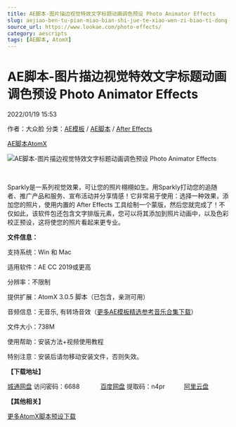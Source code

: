 ```yaml
---
title: AE脚本-图片描边视觉特效文字标题动画调色预设 Photo Animator Effects
slug: aejiao-ben-tu-pian-miao-bian-shi-jue-te-xiao-wen-zi-biao-ti-dong-hua-diao-se-yu-she-photo-animator-effects
source_url: https://www.lookae.com/photo-effects/
category: aescripts
tags: [AE脚本, AtomX]
---
```

# AE脚本-图片描边视觉特效文字标题动画调色预设 Photo Animator Effects

2022/01/19 15:53

作者：大众脸
分类：[AE模板](https://www.lookae.com/after-effects/other-after-effects/) / [AE脚本](https://www.lookae.com/after-effects/aescripts/) / [After Effects](https://www.lookae.com/after-effects/)

[AE脚本](https://www.lookae.com/tag/ae%e8%84%9a%e6%9c%ac/)[AtomX](https://www.lookae.com/tag/atomx/)

![AE脚本-图片描边视觉特效文字标题动画调色预设 Photo Animator Effects](https://www.lookae.com/wp-content/uploads/2022/01/34858726.jpg "AE脚本-图片描边视觉特效文字标题动画调色预设 Photo Animator Effects-LookAE.com")

[﻿﻿﻿](https://cloud.video.taobao.com//play/u/705956171/p/1/e/6/t/1/346353647261.mp4)

Sparkly是一系列视觉效果，可让您的照片栩栩如生。用Sparkly打动您的追随者、推广产品和服务、宣布活动并分享情感！它非常易于使用：选择一种效果，添加您的照片，使用内置的 After Effects 工具绘制一个蒙版，然后您就完成了！不仅如此，该软件包还包含文字排版元素，您可以将其添加到照片动画中，以及色彩校正预设，这将使您的照片看起来更专业。

**文件信息：**

支持系统：Win 和 Mac

适用软件：AE CC 2019或更高

分辨率：不限制

提供扩展：AtomX 3.0.5 脚本（已包含，亲测可用）

音频信息：无音乐, 有转场音效（[更多AE模板精选参考音乐合集下载](https://item.taobao.com/item.htm?spm=a1z10.1.w4004-2793089344.4.MUvxbV&id=37289930486)）

文件大小：738M

使用帮助：安装方法+视频使用教程

特别注意：安装后请勿移动安装文件，否则失效。

**【下载地址】**

[城通网盘](https://url70.ctfile.com/f/2827370-538381609-a3c1df) 访问密码：6688            [百度网盘](https://pan.baidu.com/s/1QRAmiGZ5-5dmy6qSeZ7XGA?pwd=n4pr) 提取码：n4pr           [阿里云盘](https://www.aliyundrive.com/s/ZK7KPSVShcj)

**【其他相关】**

[更多AtomX脚本预设下载](https://www.lookae.com/tag/atomx/)
